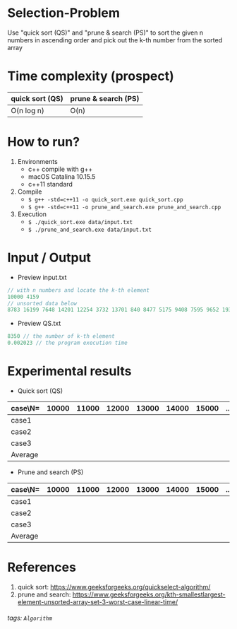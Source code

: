 Selection-Problem
===
Use "quick sort (QS)" and "prune &amp; search (PS)"  to sort the given n numbers in ascending order and pick out the k-th number from the sorted array

# Time complexity (prospect)

| quick sort (QS) | prune &amp; search (PS) |
| --------------- | ----------------------- |
| O(n log n)      | O(n)                    |

# How to run?
1. Environments 
    * c++ compile with g++
    * macOS Catalina 10.15.5
    * c++11 standard
2. Compile
    * `$ g++ -std=c++11 -o quick_sort.exe quick_sort.cpp`
    * `$ g++ -std=c++11 -o prune_and_search.exe prune_and_search.cpp`
3. Execution
    * `$ ./quick_sort.exe data/input.txt`
    * `$ ./prune_and_search.exe data/input.txt`

# Input / Output
* Preview input.txt
```cpp
// with n numbers and locate the k-th element
10000 4159
// unsorted data below
8783 16199 7648 14201 12254 3732 13701 840 8477 5175 9408 7595 9652 19317 3908  ...
```

* Preview QS.txt
```cpp
8350 // the number of k-th element
0.002023 // the program execution time
```

# Experimental results
* Quick sort (QS)

| case\N= | 10000 | 11000 | 12000 | 13000 | 14000 | 15000 | ... | 30000 |
| ------- | ----- | ----- | ----- | ----- | ----- | ----- | --- | ----- |
| case1   |       |       |       |       |       |       |     |       |
| case2   |       |       |       |       |       |       |     |       |
| case3   |       |       |       |       |       |       |     |       |
| Average |       |       |       |       |       |       |     |       |

* Prune and search (PS)

| case\N= | 10000 | 11000 | 12000 | 13000 | 14000 | 15000 | ... | 30000 |
| ------- | ----- | ----- | ----- | ----- | ----- | ----- | --- | ----- |
| case1   |       |       |       |       |       |       |     |       |
| case2   |       |       |       |       |       |       |     |       |
| case3   |       |       |       |       |       |       |     |       |
| Average |       |       |       |       |       |       |     |       |

# References
1. quick sort: https://www.geeksforgeeks.org/quickselect-algorithm/
2. prune and search: https://www.geeksforgeeks.org/kth-smallestlargest-element-unsorted-array-set-3-worst-case-linear-time/

###### tags: `Algorithm`
